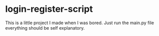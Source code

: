 # login-register-script
This is a little project I made when I was bored. Just run the main.py file everything should be self explanatory.
